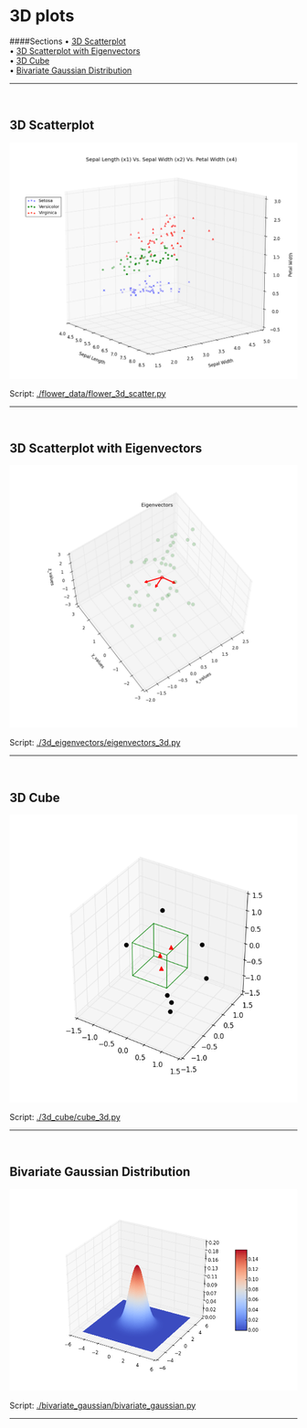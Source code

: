 # 3D plots

####Sections
&#8226; [3D Scatterplot](#3d_scatterplot)<br>
&#8226; [3D Scatterplot with Eigenvectors](#eigenvectors_3d)<br>
&#8226; [3D Cube](#cube_3d)<br>
&#8226; [Bivariate Gaussian Distribution](#bivariate_gaussian)<br>

-------
<a name="3d_scatterplot"></a>
<br>

## 3D Scatterplot

![./flower_data/flower_3d_scatter.png](./flower_data/flower_3d_scatter.png)

Script: [./flower_data/flower_3d_scatter.py](./flower_data/flower_3d_scatter.py)

-------


<a name="eigenvectors_3d"></a>
<br>

## 3D Scatterplot with Eigenvectors

![./3d_eigenvectors/eigenvectors_3d.png](./3d_eigenvectors/eigenvectors_3d.png)

Script: [./3d_eigenvectors/eigenvectors_3d.py](./3d_eigenvectors/eigenvectors_3d.py)

-------

<a name="cube_3d"></a>
<br>

## 3D Cube

![./3d_cube/cube_3d.png](./3d_cube/cube_3d.png)

Script: [./3d_cube/cube_3d.py](./3d_cube/cube_3d.py)

-------

<a name="bivariate_gaussian"></a>
<br>

## Bivariate Gaussian Distribution

![./bivariate_gaussian/bivariate_gaussian.png](./bivariate_gaussian/bivariate_gaussian.png)

Script: [./bivariate_gaussian/bivariate_gaussian.py](./bivariate_gaussian/bivariate_gaussian.py)

-------